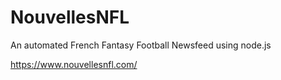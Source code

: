 # NouvellesNFL

An automated French Fantasy Football Newsfeed using node.js

https://www.nouvellesnfl.com/
